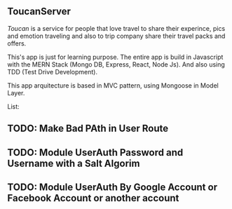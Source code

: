 
## ToucanServer

*Toucan* is a service for people that love travel to share their experince, pics and emotion traveling and also to trip company share their travel packs and offers.

This's app is just for learning purpose. The entire app is build in Javascript with the MERN Stack (Mongo DB, Express, React, Node Js). And also using TDD (Test Drive Development).

This app arquitecture is based in MVC pattern, using Mongoose in Model Layer.

List:

## TODO: Make Bad PAth in User Route

## TODO: Module UserAuth Password and Username with a Salt Algorim
## TODO: Module UserAuth By Google Account or Facebook Account or another account